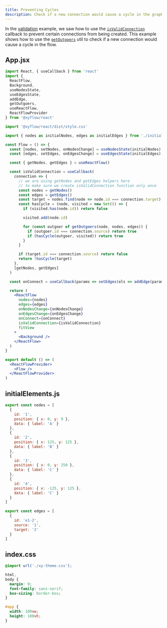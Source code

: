 ```yaml
---
title: Preventing Cycles
description: Check if a new connection would cause a cycle in the graph
---
```


In the [validation](/examples/interaction/validation) example, we saw how to use
the [`isValidConnection`](/api-reference/react-flow#is-valid-connection)
callback to prevent certain connections from being created. This example shows
how to use the [`getOutgoers`](/api-reference/utils/get-outgoers) util to check
if a new connection would cause a cycle in the flow.

<RemoteCodeViewer
    route="examples/interaction/prevent-cycles"
    framework="react"
/>

## App.jsx

```jsx
import React, { useCallback } from 'react'
import {
  ReactFlow,
  Background,
  useNodesState,
  useEdgesState,
  addEdge,
  getOutgoers,
  useReactFlow,
  ReactFlowProvider
} from '@xyflow/react'

import '@xyflow/react/dist/style.css'

import { nodes as initialNodes, edges as initialEdges } from './initialElements'

const Flow = () => {
  const [nodes, setNodes, onNodesChange] = useNodesState(initialNodes)
  const [edges, setEdges, onEdgesChange] = useEdgesState(initialEdges)

  const { getNodes, getEdges } = useReactFlow()

  const isValidConnection = useCallback(
    connection => {
      // we are using getNodes and getEdges helpers here
      // to make sure we create isValidConnection function only once
      const nodes = getNodes()
      const edges = getEdges()
      const target = nodes.find(node => node.id === connection.target)
      const hasCycle = (node, visited = new Set()) => {
        if (visited.has(node.id)) return false

        visited.add(node.id)

        for (const outgoer of getOutgoers(node, nodes, edges)) {
          if (outgoer.id === connection.source) return true
          if (hasCycle(outgoer, visited)) return true
        }
      }

      if (target.id === connection.source) return false
      return !hasCycle(target)
    },
    [getNodes, getEdges]
  )

  const onConnect = useCallback(params => setEdges(els => addEdge(params, els)))

  return (
    <ReactFlow
      nodes={nodes}
      edges={edges}
      onNodesChange={onNodesChange}
      onEdgesChange={onEdgesChange}
      onConnect={onConnect}
      isValidConnection={isValidConnection}
      fitView
    >
      <Background />
    </ReactFlow>
  )
}

export default () => (
  <ReactFlowProvider>
    <Flow />
  </ReactFlowProvider>
)
```

## initialElements.js

```js
export const nodes = [
  {
    id: '1',
    position: { x: 0, y: 9 },
    data: { label: 'A' }
  },
  {
    id: '2',
    position: { x: 125, y: 125 },
    data: { label: 'B' }
  },
  {
    id: '3',
    position: { x: 0, y: 250 },
    data: { label: 'C' }
  },
  {
    id: '4',
    position: { x: -125, y: 125 },
    data: { label: 'C' }
  }
]

export const edges = [
  {
    id: 'e1-2',
    source: '1',
    target: '2'
  }
]
```

## index.css

```css
@import url('./xy-theme.css');

html,
body {
  margin: 0;
  font-family: sans-serif;
  box-sizing: border-box;
}

#app {
  width: 100vw;
  height: 100vh;
}
```
